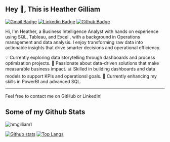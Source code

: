 ## Hey 👋, This is Heather Gilliam
[![Gmail Badge](https://img.shields.io/badge/-hmgilliam1@gmail.com-c14438?style=flat&logo=Gmail&logoColor=white&link=mailto:hmgilliam1@gmail.com)](mailto:hmgilliam1@gmail.com) 
[![Linkedin Badge](https://img.shields.io/badge/-heathergilliam-0072b1?style=flat&logo=Linkedin&logoColor=white&link=https://www.linkedin.com/in/heathergilliam/)](https://www.linkedin.com/in/heathergilliam/) [![Github Badge](https://img.shields.io/badge/-hmgilliam1-grey?style=flat&logo=github&logoColor=white&link=https://github.com/hmgilliam1/)](https://www.github.com/hmgilliam1/)  <p align='left'>
 Hi, I'm Heather, a Business Intelligence Analyst with hands on experience using SQL, Tableau, and Excel , with a background in Operations management and data analysis. I enjoy transforming raw data into actionable insights that drive smarter decisions and operational efficiency.

 💡 Currently exploring data storytelling through dashboards and process optimization projects.
 🎯 Passionate about data-driven solutions that make measurable business impact.
 📊 Skilled in building dashboards and data models to support KPIs and operationsl goals.
 🌱 Currently enhancing my skills in PowerBI and advanced SQL.

---
Feel free to contact me on GitHub or LinkedIn!
## Some of my Github Stats
<p align=left> <img src=https://komarev.com/ghpvc/?username=hmgilliam1 alt=hmgilliam1 /> </p>

[![Github stats](https://github-readme-stats.vercel.app/api?username=hmgilliam1&show_icons=true&include_all_commits=true)](https://github.com/hmgilliam1/github-readme-stats)
[![Top Langs](https://github-readme-stats.vercel.app/api/top-langs/?username=hmgilliam1&layout=compact)](https://github.com/hmgilliam1/github-readme-stats)
